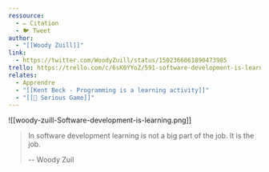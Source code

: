 ```yaml
---
ressource:
  - ✏️ Citation
  - 🐦 Tweet
author:
  - "[[Woody Zuill]]"
link:
  - https://twitter.com/WoodyZuill/status/1502366061890473985
trello: https://trello.com/c/6sK0YYoZ/591-software-development-is-learning-woody-zuill
relates:
  - Apprendre
  - "[[Kent Beck - Programming is a learning activity]]"
  - "[[🧩 Serious Game]]"
---
```

![[woody-zuill-Software-development-is-learning.png]]

> In software development learning is not a big part of the job. It is the job.
> 
> -- Woody Zuil